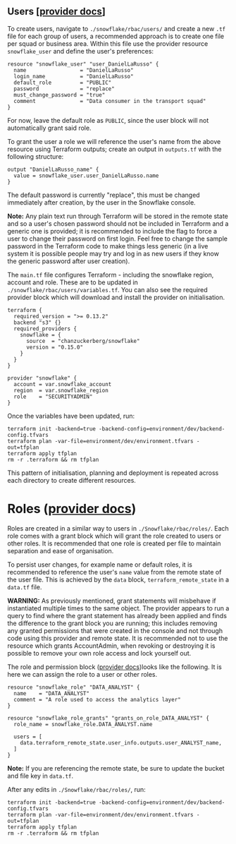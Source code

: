 ## Users [[provider docs](https://github.com/chanzuckerberg/terraform-provider-snowflake/blob/master/docs/resources/user.md)]
To create users, navigate to `./snowflake/rbac/users/` and create a new `.tf` file for each group of users, a recommended approach is to create one file per squad or business area.  Within this file use the provider resource `snowflake_user` and define the user's preferences:

    resource "snowflake_user" "user_DanielLaRusso" {
      name                 = "DanielLaRusso"
      login_name           = "DanielLaRusso"
      default_role         = "PUBLIC"
      password             = "replace"
      must_change_password = "true"
      comment              = "Data consumer in the transport squad"
    }

For now, leave the default role as `PUBLIC`, since the user block will not automatically grant said role.

To grant the user a role we will reference the user's name from the above resource using Terraform outputs; create an output in `outputs.tf` with the following structure:

    output "DanielLaRusso_name" {
      value = snowflake_user.user_DanielLaRusso.name
    }

The default password is currently "replace", this must be changed immediately after creation, by the user in the Snowflake console.

**Note:** Any plain text run through Terraform will be stored in the remote state and so a user's chosen password should not be included in Terraform and a generic one is provided; it is recommended to include the flag to force a user to change their password on first login. Feel free to change the sample password in the Terraform code to make things less generic (in a live system it is possible people may try and log in as new users if they know the generic password after user creation).


The `main.tf` file configures Terraform - including the snowflake region, account and role. These are to be updated in `./snowflake/rbac/users/variables.tf`. You can also see the required provider block which will download and install the provider on initialisation.

    terraform {
      required_version = ">= 0.13.2"
      backend "s3" {}
      required_providers {
        snowflake = {
          source  = "chanzuckerberg/snowflake"
          version = "0.15.0"
        }
      }
    }

    provider "snowflake" {
      account = var.snowflake_account
      region  = var.snowflake_region
      role    = "SECURITYADMIN"
    }


Once the variables have been updated, run:

    terraform init -backend=true -backend-config=environment/dev/backend-config.tfvars
    terraform plan -var-file=environment/dev/environment.tfvars -out=tfplan
    terraform apply tfplan
    rm -r .terraform && rm tfplan

This pattern of initialisation, planning and deployment is repeated across each directory to create different resources.

# Roles ([provider docs](https://github.com/chanzuckerberg/terraform-provider-snowflake/blob/master/docs/resources/role.md))
Roles are created in a similar way to users in `./Snowflake/rbac/roles/`. Each role comes with a grant block which will grant the role created to users or other roles. It is recommended that one role is created per file to maintain separation and ease of organisation.

To persist user changes, for example name or default roles, it is recommended to reference the user's `name` value from the remote state of the user file. This is achieved by the `data` block, `terraform_remote_state` in a `data.tf` file.

**WARNING:** As previously mentioned, grant statements will misbehave if instantiated multiple times to the same object. The provider appears to run a query to find where the grant statement has already been applied and finds the difference to the grant block you are running; this includes removing any granted permissions that were created in the console and not through code using this provider and remote state. It is recommended not to use the resource which grants AccountAdmin, when revoking or destroying it is possible to remove your own role access and lock yourself out.

The role and permission block ([provider docs](https://github.com/chanzuckerberg/terraform-provider-snowflake/blob/master/docs/resources/role_grants.md))looks like the following. It is here we can assign the role to a user or other roles.

    resource "snowflake_role" "DATA_ANALYST" {
      name    = "DATA_ANALYST"
      comment = "A role used to access the analytics layer"
    }

    resource "snowflake_role_grants" "grants_on_role_DATA_ANALYST" {
      role_name = snowflake_role.DATA_ANALYST.name

      users = [
        data.terraform_remote_state.user_info.outputs.user_ANALYST_name,
      ]
    }

**Note:** If you are referencing the remote state, be sure to update the bucket and file key in `data.tf`.

After any edits in `./Snowflake/rbac/roles/`, run:

    terraform init -backend=true -backend-config=environment/dev/backend-config.tfvars
    terraform plan -var-file=environment/dev/environment.tfvars -out=tfplan
    terraform apply tfplan
    rm -r .terraform && rm tfplan
